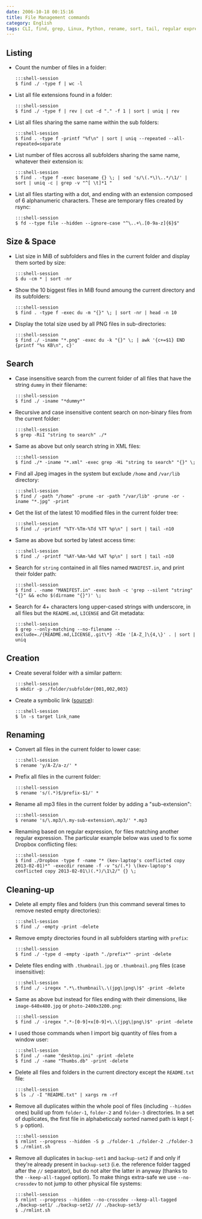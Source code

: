 ```yaml
---
date: 2006-10-18 00:15:16
title: File Management commands
category: English
tags: CLI, find, grep, Linux, Python, rename, sort, tail, regular expression, Dropbox, git, rmlint, fd, rsync
---
```


## Listing

  * Count the number of files in a folder:

        :::shell-session
        $ find ./ -type f | wc -l

  * List all file extensions found in a folder:

        :::shell-session
        $ find ./ -type f | rev | cut -d "." -f 1 | sort | uniq | rev

  * List all files sharing the same name within the sub folders:

        :::shell-session
        $ find . -type f -printf "%f\n" | sort | uniq --repeated --all-repeated=separate

  * List number of files accross all subfolders sharing the same name, whatever their extension is:

        :::shell-session
        $ find . -type f -exec basename {} \; | sed 's/\(.*\)\..*/\1/' | sort | uniq -c | grep -v "^[ \t]*1 "

  * List all files starting with a dot, and ending with an extension composed of 6 alphanumeric characters. These are temporary files created by rsync:

        :::shell-session
        $ fd --type file --hidden --ignore-case "^\..+\.[0-9a-z]{6}$"


## Size & Space

  * List size in MiB of subfolders and files in the current folder and display them sorted by size:

        :::shell-session
        $ du -cm * | sort -nr

  * Show the 10 biggest files in MiB found amoung the current directory and its subfolders:

        :::shell-session
        $ find . -type f -exec du -m "{}" \; | sort -nr | head -n 10

  * Display the total size used by all PNG files in sub-directories:

        :::shell-session
        $ find ./ -iname "*.png" -exec du -k "{}" \; | awk '{c+=$1} END {printf "%s KB\n", c}'


## Search

  * Case insensitive search from the current folder of all files that have the string `dummy` in their filename:

        :::shell-session
        $ find ./ -iname "*dummy*"

  * Recursive and case insensitive content search on non-binary files from the current folder:

        :::shell-session
        $ grep -RiI "string to search" ./*

  * Same as above but only search string in XML files:

        :::shell-session
        $ find ./* -iname "*.xml" -exec grep -Hi "string to search" "{}" \;

  * Find all Jpeg images in the system but exclude `/home` and `/var/lib` directory:

        :::shell-session
        $ find / -path "/home" -prune -or -path "/var/lib" -prune -or -iname "*.jpg" -print

  * Get the list of the latest 10 modified files in the current folder tree:

        :::shell-session
        $ find ./ -printf "%TY-%Tm-%Td %TT %p\n" | sort | tail -n10

  * Same as above but sorted by latest access time:

        :::shell-session
        $ find ./ -printf "%AY-%Am-%Ad %AT %p\n" | sort | tail -n10

  * Search for `string` contained in all files named `MANIFEST.in`, and print their folder path:

        :::shell-session
        $ find . -name "MANIFEST.in" -exec bash -c 'grep --silent "string" "{}" && echo $(dirname "{}")' \;

  * Search for 4+ characters long upper-cased strings with underscore, in all files but the `README.md`, `LICENSE` and Git metadata:

        :::shell-session
        $ grep --only-matching --no-filename --exclude=./{README.md,LICENSE,.git\*} -RIe '[A-Z_]\{4,\}' . | sort | uniq


## Creation

  * Create several folder with a similar pattern:

        :::shell-session
        $ mkdir -p ./folder/subfolder{001,002,003}

  * Create a symbolic link ([source](https://news.ycombinator.com/item?id=1984792)):

        :::shell-session
        $ ln -s target link_name


## Renaming

  * Convert all files in the current folder to lower case:

        :::shell-session
        $ rename 'y/A-Z/a-z/' *

  * Prefix all files in the current folder:

        :::shell-session
        $ rename 's/(.*)$/prefix-$1/' *

  * Rename all mp3 files in the current folder by adding a "sub-extension":

        :::shell-session
        $ rename 's/\.mp3/\.my-sub-extension\.mp3/' *.mp3

  * Renaming based on regular expression, for files matching another regular expression. The particular example below was used to fix some Dropbox conflicting files:

        :::shell-session
        $ find ./Dropbox -type f -name "* (kev-laptop's conflicted copy 2013-02-01)*" -execdir rename -f -v "s/(.*) \(kev-laptop's conflicted copy 2013-02-01\)(.*)/\1\2/" {} \;


## Cleaning-up

  * Delete all empty files and folders (run this command several times to remove nested empty directories):

        :::shell-session
        $ find ./ -empty -print -delete

  * Remove empty directories found in all subfolders starting with `prefix`:

        :::shell-session
        $ find ./ -type d -empty -ipath "./prefix*" -print -delete

  * Delete files ending with `.thumbnail.jpg` or `.thumbnail.png` files (case insensitive):

        :::shell-session
        $ find ./ -iregex ".*\.thumbnail\.\(jpg\|png\)$" -print -delete

  * Same as above but instead for files ending with their dimensions, like `image-640x480.jpg` or `photo-2400x3200.png`:

        :::shell-session
        $ find ./ -iregex ".*-[0-9]+x[0-9]+\.\(jpg\|png\)$" -print -delete

  * I used those commands when I import big quantity of files from a window user:

        :::shell-session
        $ find ./ -name "desktop.ini" -print -delete
        $ find ./ -name "Thumbs.db" -print -delete

  * Delete all files and folders in the current directory except the `README.txt` file:

        :::shell-session
        $ ls ./ -I "README.txt" | xargs rm -rf

  * Remove all duplicates within the whole pool of files (including `--hidden` ones) build up from `folder-1`, `folder-2` and `folder-3` directories. In a set of duplicates, the first file in alphabeticcaly sorted named path is kept (`-S p` option).

        :::shell-session
        $ rmlint --progress --hidden -S p ./folder-1 ./folder-2 ./folder-3
        $ ./rmlint.sh

  * Remove all duplicates in `backup-set1` and `backup-set2` if and only if they're already present in `backup-set3` (i.e. the reference folder tagged after the `//` separator), but do not alter the latter in anyway (thanks to the `--keep-all-tagged` option). To make things extra-safe we use `--no-crossdev` to not jump to other physical file systems:

        :::shell-session
        $ rmlint --progress --hidden --no-crossdev --keep-all-tagged ./backup-set1/ ./backup-set2/ // ./backup-set3/
        $ ./rmlint.sh 
